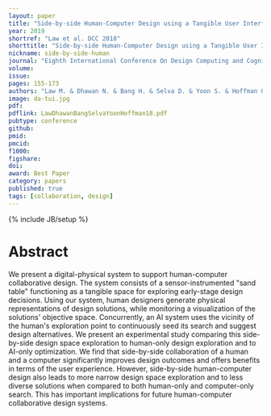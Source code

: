 ```yaml
---
layout: paper
title: "Side-by-side Human-Computer Design using a Tangible User Interface"
year: 2019
shortref: "Law et al. DCC 2018"
shorttitle: "Side-by-side Human-Computer Design using a Tangible User Interface"
nickname: side-by-side-human
journal: "Eighth International Conference On Design Computing and Cognition (DCC'18)"
volume:
issue:
pages: 155-173
authors: "Law M. & Dhawan N. & Bang H. & Selva D. & Yoon S. & Hoffman G."
image: da-tui.jpg
pdf:
pdflink: LawDhawanBangSelvaYoonHoffman18.pdf
pubtype: conference
github:
pmid:  
pmcid:
f1000:
figshare:
doi:
award: Best Paper
category: papers
published: true
tags: [collaboration, design]
---
```

{% include JB/setup %}

# Abstract

We present a digital-physical system to support human-computer collaborative design. The system consists of a sensor-instrumented "sand table" functioning as a tangible space for exploring early-stage design decisions. Using our system, human designers generate physical representations of design solutions, while monitoring a visualization of the solutions' objective space. Concurrently, an AI system uses the vicinity of the human's exploration point to continuously seed its search and suggest design alternatives. We present an experimental study comparing this side-by-side design space exploration to human-only design exploration and to AI-only optimization. We find that side-by-side collaboration of a human and a computer significantly improves design outcomes and offers benefits in terms of the user experience. However, side-by-side human-computer design also leads to more narrow design space exploration and to less diverse solutions when compared to both human-only and computer-only search. This has important implications for future human-computer collaborative design systems.
